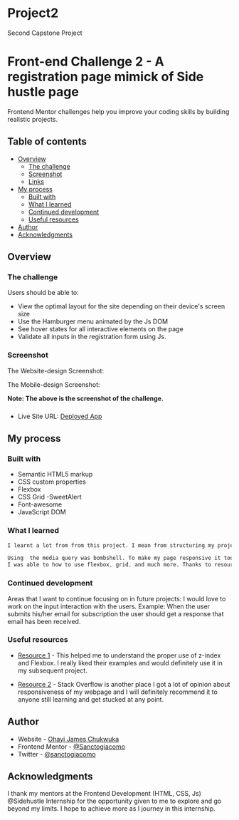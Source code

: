 # Project2
Second Capstone Project
# Front-end Challenge 2 - A registration page mimick of Side hustle page

 Frontend Mentor challenges help you improve your coding skills by building realistic projects. 

## Table of contents

- [Overview](#overview)
  - [The challenge](#the-challenge)
  - [Screenshot](#screenshot)
  - [Links](#links)
- [My process](#my-process)
  - [Built with](#built-with)
  - [What I learned](#what-i-learned)
  - [Continued development](#continued-development)
  - [Useful resources](#useful-resources)
- [Author](#author)
- [Acknowledgments](#acknowledgments)


## Overview

### The challenge

Users should be able to:

- View the optimal layout for the site depending on their device's screen size
- Use the Hamburger menu animated by the Js DOM
- See hover states for all interactive elements on the page
-  Validate all inputs in the registration form using Js.


### Screenshot

The Website-design Screenshot:


The Mobile-design Screenshot:


**Note: The above is the screenshot of the challenge.**

###
- Live Site URL: [Deployed App](https://sh-group246.netlify.app/)

## My process

### Built with

- Semantic HTML5 markup
- CSS custom properties
- Flexbox
- CSS Grid
-SweetAlert
- Font-awesome
- JavaScript DOM


### What I learned


```html
I learnt a lot from from this project. I mean from structuring my project to the commenting of code... 

```
```css
Using  the media query was bombshell. To make my page responsive it took a great deal.
I was able to how to use flexbox, grid, and much more. Thanks to resources online!
```


### Continued development

Areas that I want to continue focusing on in future projects: I would love to work on the input interaction with the users. Example: When the user submits his/her email for subscription the user should get a response that email has been received.

### Useful resources

- [Resource 1](https://www.w3schools.com/) - This helped me to understand the proper use of z-index and Flexbox. I really liked their examples and would definitely use it in my subsequent project.

- [Resource 2](https://stackoverflow.com/) - Stack Overflow is another place I got a lot of opinion about responsiveness of my webpage and I will definitely recommend it to anyone still learning and get stucked at any point.


## Author

- Website - [Ohayi James Chukwuka](https://calculus001.netlify.app/#about)
- Frontend Mentor - [@Sanctogiacomo](https://www.frontendmentor.io/profile/Sanctogiacomo)
- Twitter - [@sanctogiacomo](https://www.twitter.com/sanctogiacomo)


## Acknowledgments

I thank my mentors at the Frontend Development (HTML, CSS, Js)  @Sidehustle Internship for the opportunity given to me to explore and go beyond my limits. I hope to achieve more as I journey in this internship.
